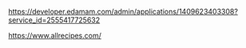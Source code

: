 https://developer.edamam.com/admin/applications/1409623403308?service_id=2555417725632

https://www.allrecipes.com/
